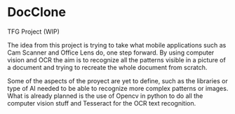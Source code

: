 # DocClone
TFG Project (WIP)

The idea from this project is trying to take what mobile applications such as Cam Scanner and Office Lens do, one step forward. 
By using computer vision and OCR the aim is to recognize all the patterns visible in a picture of a document and trying to 
recreate the whole document from scratch. 

Some of the aspects of the proyect are yet to define, such as the libraries or type of AI needed to be able to recognize more 
complex patterns or images. What is already planned is the use of Opencv in python to do all the computer vision stuff and 
Tesseract for the OCR text recognition.
